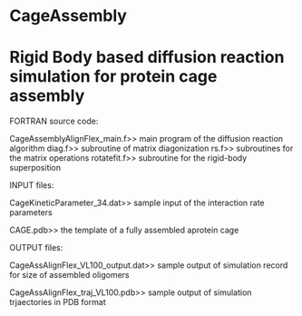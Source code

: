 # CageAssembly
# Rigid Body based diffusion reaction simulation for protein cage assembly

FORTRAN source code:

CageAssemblyAlignFlex_main.f>>            main program of the diffusion reaction algorithm
diag.f>>                                  subroutine of matrix diagonization
rs.f>>                                    subroutines for the matrix operations
rotatefit.f>>                             subroutine for the rigid-body superposition



INPUT files:

CageKineticParameter_34.dat>>             sample input of the interaction rate parameters

CAGE.pdb>>                                the template of a fully assembled aprotein cage

OUTPUT files:

CageAssAlignFlex_VL100_output.dat>>       sample output of simulation record for size of assembled oligomers

CageAssAlignFlex_traj_VL100.pdb>>         sample output of simulation trjaectories in PDB format
